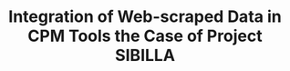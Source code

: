 ---
layout: page
sigla: ICICT2020
venue: International Conference on Information and Computer Technologies
title: "Integration of Web-scraped Data in CPM Tools the Case of Project SIBILLA"
data: 20-21 February 2020
img: /assets/img/icict2020.png
importance: "2020-02-20"
location: London, United Kingdom
category: contributed talks
latitude: 51.507351
longitude: -0.127758
---